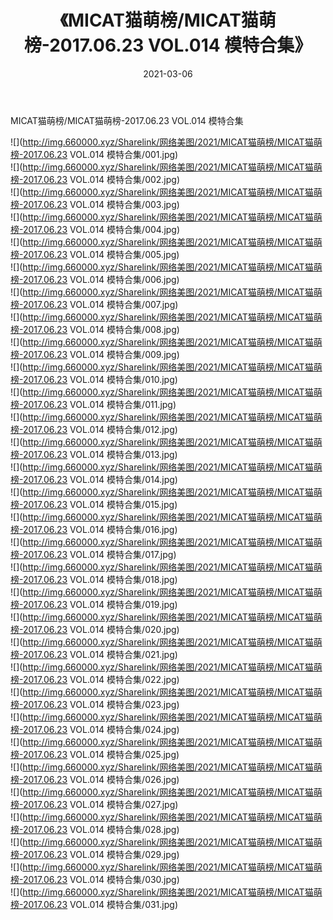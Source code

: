 ﻿---
layout: post
title:  《MICAT猫萌榜/MICAT猫萌榜-2017.06.23 VOL.014 模特合集》
date:   2021-03-06
img: http://img.660000.xyz/Sharelink/网络美图/2021/MICAT猫萌榜/MICAT猫萌榜-2017.06.23 VOL.014 模特合集/000.jpg
categories: [美女, 清纯, 唯美]
---

MICAT猫萌榜/MICAT猫萌榜-2017.06.23 VOL.014 模特合集

 ![](http://img.660000.xyz/Sharelink/网络美图/2021/MICAT猫萌榜/MICAT猫萌榜-2017.06.23 VOL.014 模特合集/001.jpg) <br>![](http://img.660000.xyz/Sharelink/网络美图/2021/MICAT猫萌榜/MICAT猫萌榜-2017.06.23 VOL.014 模特合集/002.jpg) <br>![](http://img.660000.xyz/Sharelink/网络美图/2021/MICAT猫萌榜/MICAT猫萌榜-2017.06.23 VOL.014 模特合集/003.jpg) <br>![](http://img.660000.xyz/Sharelink/网络美图/2021/MICAT猫萌榜/MICAT猫萌榜-2017.06.23 VOL.014 模特合集/004.jpg) <br>![](http://img.660000.xyz/Sharelink/网络美图/2021/MICAT猫萌榜/MICAT猫萌榜-2017.06.23 VOL.014 模特合集/005.jpg) <br>![](http://img.660000.xyz/Sharelink/网络美图/2021/MICAT猫萌榜/MICAT猫萌榜-2017.06.23 VOL.014 模特合集/006.jpg) <br>![](http://img.660000.xyz/Sharelink/网络美图/2021/MICAT猫萌榜/MICAT猫萌榜-2017.06.23 VOL.014 模特合集/007.jpg) <br>![](http://img.660000.xyz/Sharelink/网络美图/2021/MICAT猫萌榜/MICAT猫萌榜-2017.06.23 VOL.014 模特合集/008.jpg) <br>![](http://img.660000.xyz/Sharelink/网络美图/2021/MICAT猫萌榜/MICAT猫萌榜-2017.06.23 VOL.014 模特合集/009.jpg) <br>![](http://img.660000.xyz/Sharelink/网络美图/2021/MICAT猫萌榜/MICAT猫萌榜-2017.06.23 VOL.014 模特合集/010.jpg) <br>![](http://img.660000.xyz/Sharelink/网络美图/2021/MICAT猫萌榜/MICAT猫萌榜-2017.06.23 VOL.014 模特合集/011.jpg) <br>![](http://img.660000.xyz/Sharelink/网络美图/2021/MICAT猫萌榜/MICAT猫萌榜-2017.06.23 VOL.014 模特合集/012.jpg) <br>![](http://img.660000.xyz/Sharelink/网络美图/2021/MICAT猫萌榜/MICAT猫萌榜-2017.06.23 VOL.014 模特合集/013.jpg) <br>![](http://img.660000.xyz/Sharelink/网络美图/2021/MICAT猫萌榜/MICAT猫萌榜-2017.06.23 VOL.014 模特合集/014.jpg) <br>![](http://img.660000.xyz/Sharelink/网络美图/2021/MICAT猫萌榜/MICAT猫萌榜-2017.06.23 VOL.014 模特合集/015.jpg) <br>![](http://img.660000.xyz/Sharelink/网络美图/2021/MICAT猫萌榜/MICAT猫萌榜-2017.06.23 VOL.014 模特合集/016.jpg) <br>![](http://img.660000.xyz/Sharelink/网络美图/2021/MICAT猫萌榜/MICAT猫萌榜-2017.06.23 VOL.014 模特合集/017.jpg) <br>![](http://img.660000.xyz/Sharelink/网络美图/2021/MICAT猫萌榜/MICAT猫萌榜-2017.06.23 VOL.014 模特合集/018.jpg) <br>![](http://img.660000.xyz/Sharelink/网络美图/2021/MICAT猫萌榜/MICAT猫萌榜-2017.06.23 VOL.014 模特合集/019.jpg) <br>![](http://img.660000.xyz/Sharelink/网络美图/2021/MICAT猫萌榜/MICAT猫萌榜-2017.06.23 VOL.014 模特合集/020.jpg) <br>![](http://img.660000.xyz/Sharelink/网络美图/2021/MICAT猫萌榜/MICAT猫萌榜-2017.06.23 VOL.014 模特合集/021.jpg) <br>![](http://img.660000.xyz/Sharelink/网络美图/2021/MICAT猫萌榜/MICAT猫萌榜-2017.06.23 VOL.014 模特合集/022.jpg) <br>![](http://img.660000.xyz/Sharelink/网络美图/2021/MICAT猫萌榜/MICAT猫萌榜-2017.06.23 VOL.014 模特合集/023.jpg) <br>![](http://img.660000.xyz/Sharelink/网络美图/2021/MICAT猫萌榜/MICAT猫萌榜-2017.06.23 VOL.014 模特合集/024.jpg) <br>![](http://img.660000.xyz/Sharelink/网络美图/2021/MICAT猫萌榜/MICAT猫萌榜-2017.06.23 VOL.014 模特合集/025.jpg) <br>![](http://img.660000.xyz/Sharelink/网络美图/2021/MICAT猫萌榜/MICAT猫萌榜-2017.06.23 VOL.014 模特合集/026.jpg) <br>![](http://img.660000.xyz/Sharelink/网络美图/2021/MICAT猫萌榜/MICAT猫萌榜-2017.06.23 VOL.014 模特合集/027.jpg) <br>![](http://img.660000.xyz/Sharelink/网络美图/2021/MICAT猫萌榜/MICAT猫萌榜-2017.06.23 VOL.014 模特合集/028.jpg) <br>![](http://img.660000.xyz/Sharelink/网络美图/2021/MICAT猫萌榜/MICAT猫萌榜-2017.06.23 VOL.014 模特合集/029.jpg) <br>![](http://img.660000.xyz/Sharelink/网络美图/2021/MICAT猫萌榜/MICAT猫萌榜-2017.06.23 VOL.014 模特合集/030.jpg) <br>![](http://img.660000.xyz/Sharelink/网络美图/2021/MICAT猫萌榜/MICAT猫萌榜-2017.06.23 VOL.014 模特合集/031.jpg) <br>
